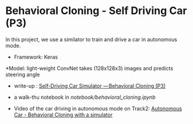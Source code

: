 # Behavioral Cloning - Self Driving Car (P3)

In this project, we use a similator to train and drive a car in autonomous mode.

* Framework: Keras

*Model: light-weight ConvNet takes (128x128x3) images and predicts steering angle

* write-up : [Self-Driving Car Simulator — Behavioral Cloning (P3)](https://medium.com/@jmlbeaujour/self-driving-car-simulator-behavioral-cloning-p3-c9f4338c86b0#.chfh0tmg9)

* a walk-thu notebook in *notebook/behavioral_cloning.ipynb*

* Video of the car driving in autonomous mode on Track2: [Autonomous Car - Behavioral Cloning with a simulator](https://www.youtube.com/watch?v=esVH7HmJVcg&t=67s)

